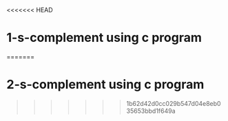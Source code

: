 <<<<<<< HEAD
# 1-s-complement using c program
=======
# 2-s-complement using c program
>>>>>>> 1b62d42d0cc029b547d04e8eb035653bbd1f649a
